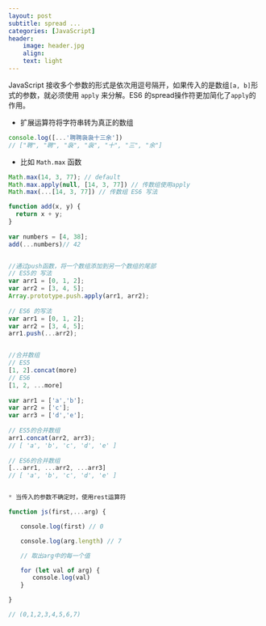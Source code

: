 ```yaml
---
layout: post
subtitle: spread ...
categories: [JavaScript]
header:
    image: header.jpg
    align:
    text: light
---
```


JavaScript 接收多个参数的形式是依次用逗号隔开，如果传入的是数组`[a, b]`形式的参数，就必须使用 `apply` 来分解。ES6 的spread操作符更加简化了`apply`的作用。

* 扩展运算符将字符串转为真正的数组

```javascript
console.log([...'聘聘袅袅十三余']) 
// ["聘", "聘", "袅", "袅", "十", "三", "余"]
```

* 比如 `Math.max` 函数

```javascript
Math.max(14, 3, 77); // default
Math.max.apply(null, [14, 3, 77]) // 传数组使用apply
Math.max(...[14, 3, 77]) // 传数组 ES6 写法
```

```javascript
function add(x, y) {
  return x + y;
}
 
var numbers = [4, 38];
add(...numbers)// 42


//通过push函数，将一个数组添加到另一个数组的尾部
// ES5的 写法
var arr1 = [0, 1, 2];
var arr2 = [3, 4, 5];
Array.prototype.push.apply(arr1, arr2);
 
// ES6 的写法
var arr1 = [0, 1, 2];
var arr2 = [3, 4, 5];
arr1.push(...arr2);


//合并数组
// ES5
[1, 2].concat(more)
// ES6
[1, 2, ...more]
 
var arr1 = ['a','b'];
var arr2 = ['c'];
var arr3 = ['d','e'];
 
// ES5的合并数组
arr1.concat(arr2, arr3);
// [ 'a', 'b', 'c', 'd', 'e' ]
 
// ES6的合并数组
[...arr1, ...arr2, ...arr3]
// [ 'a', 'b', 'c', 'd', 'e' ]


* 当传入的参数不确定时，使用rest运算符

function js(first,...arg) {

　　console.log(first) // 0

　　console.log(arg.length) // 7

　　// 取出arg中的每一个值

　　for (let val of arg) {
　　　　console.log(val)
　　}

}

// (0,1,2,3,4,5,6,7)
```
